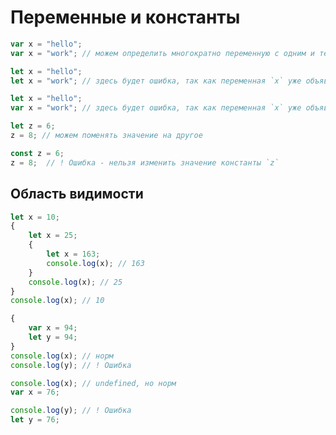 # Переменные и константы

```typescript
var x = "hello";
var x = "work"; // можем определить многократно переменную с одним и тем же именем
```

```typescript
let x = "hello";
let x = "work"; // здесь будет ошибка, так как переменная `x` уже объявлена
```

```typescript
let x = "hello";
var x = "work"; // здесь будет ошибка, так как переменная `x` уже объявлена
```

```typescript
let z = 6;
z = 8; // можем поменять значение на другое
```

```typescript
const z = 6;
z = 8;  // ! Ошибка - нельзя изменить значение константы `z`
```

## Область видимости

```typescript
let x = 10;
{
    let x = 25;
    {
        let x = 163;
        console.log(x); // 163
    }
    console.log(x); // 25
}
console.log(x); // 10
```

```typescript
{
    var x = 94;
    let y = 94;
}
console.log(x); // норм
console.log(y); // ! Ошибка
```

```typescript
console.log(x); // undefined, но норм
var x = 76;

console.log(y); // ! Ошибка
let y = 76;
```
